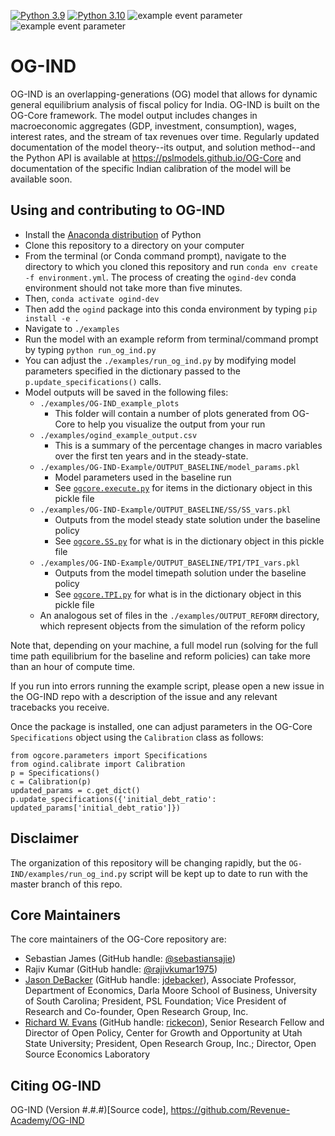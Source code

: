 [![Python 3.9](https://img.shields.io/badge/python-3.9-blue.svg)](https://www.python.org/downloads/release/python-3916/)
[![Python 3.10](https://img.shields.io/badge/python-3.10-blue.svg)](https://www.python.org/downloads/release/python-3108/)
![example event parameter](https://github.com/Revenue-Academy/OG-IND/actions/workflows/build_and_test.yml/badge.svg?branch=main)
![example event parameter](https://github.com/Revenue-Academy/OG-IND/actions/workflows/check_black.yml/badge.svg?branch=main)

# OG-IND
OG-IND is an overlapping-generations (OG) model that allows for dynamic general equilibrium analysis of fiscal policy for India. OG-IND is built on the OG-Core framework. The model output includes changes in macroeconomic aggregates (GDP, investment, consumption), wages, interest rates, and the stream of tax revenues over time. Regularly updated documentation of the model theory--its output, and solution method--and the Python API is available at https://pslmodels.github.io/OG-Core and documentation of the specific Indian calibration of the model will be available soon.


## Using and contributing to OG-IND

* Install the [Anaconda distribution](https://www.anaconda.com/distribution/) of Python
* Clone this repository to a directory on your computer
* From the terminal (or Conda command prompt), navigate to the directory to which you cloned this repository and run `conda env create -f environment.yml`. The process of creating the `ogind-dev` conda environment should not take more than five minutes.
* Then, `conda activate ogind-dev`
* Then add the `ogind` package into this conda environment by typing `pip install -e .`
* Navigate to `./examples`
* Run the model with an example reform from terminal/command prompt by typing `python run_og_ind.py`
* You can adjust the `./examples/run_og_ind.py` by modifying model parameters specified in the dictionary passed to the `p.update_specifications()` calls.
* Model outputs will be saved in the following files:
  * `./examples/OG-IND_example_plots`
    * This folder will contain a number of plots generated from OG-Core to help you visualize the output from your run
  * `./examples/ogind_example_output.csv`
    * This is a summary of the percentage changes in macro variables over the first ten years and in the steady-state.
  * `./examples/OG-IND-Example/OUTPUT_BASELINE/model_params.pkl`
    * Model parameters used in the baseline run
    * See [`ogcore.execute.py`](https://github.com/PSLmodels/OG-Core/blob/master/ogcore/execute.py) for items in the dictionary object in this pickle file
  * `./examples/OG-IND-Example/OUTPUT_BASELINE/SS/SS_vars.pkl`
    * Outputs from the model steady state solution under the baseline policy
    * See [`ogcore.SS.py`](https://github.com/PSLmodels/OG-Core/blob/master/ogcore/SS.py) for what is in the dictionary object in this pickle file
  * `./examples/OG-IND-Example/OUTPUT_BASELINE/TPI/TPI_vars.pkl`
    * Outputs from the model timepath solution under the baseline policy
    * See [`ogcore.TPI.py`](https://github.com/PSLmodels/OG-Core/blob/master/ogcore/TPI.py) for what is in the dictionary object in this pickle file
  * An analogous set of files in the `./examples/OUTPUT_REFORM` directory, which represent objects from the simulation of the reform policy

Note that, depending on your machine, a full model run (solving for the full time path equilibrium for the baseline and reform policies) can take more than an hour of compute time.

If you run into errors running the example script, please open a new issue in the OG-IND repo with a description of the issue and any relevant tracebacks you receive.

Once the package is installed, one can adjust parameters in the OG-Core `Specifications` object using the `Calibration` class as follows:

```
from ogcore.parameters import Specifications
from ogind.calibrate import Calibration
p = Specifications()
c = Calibration(p)
updated_params = c.get_dict()
p.update_specifications({'initial_debt_ratio': updated_params['initial_debt_ratio']})
```

## Disclaimer
The organization of this repository will be changing rapidly, but the `OG-IND/examples/run_og_ind.py` script will be kept up to date to run with the master branch of this repo.

## Core Maintainers

The core maintainers of the OG-Core repository are:

* Sebastian James (GitHub handle: [@sebastiansajie](https://github.com/sebastiansajie))
* Rajiv Kumar (GitHub handle: [@rajivkumar1975](https://github.com/rajivkumar1975))
* [Jason DeBacker](https://www.jasondebacker.com/) (GitHub handle: [jdebacker](https://github.com/jdebacker)), Associate Professor, Department of Economics, Darla Moore School of Business, University of South Carolina; President, PSL Foundation; Vice President of Research and Co-founder, Open Research Group, Inc.
* [Richard W. Evans](https://sites.google.com/site/rickecon/) (GitHub handle: [rickecon](https://github.com/rickecon)), Senior Research Fellow and Director of Open Policy, Center for Growth and Opportunity at Utah State University; President, Open Research Group, Inc.; Director, Open Source Economics Laboratory

## Citing OG-IND

OG-IND (Version #.#.#)[Source code], https://github.com/Revenue-Academy/OG-IND
